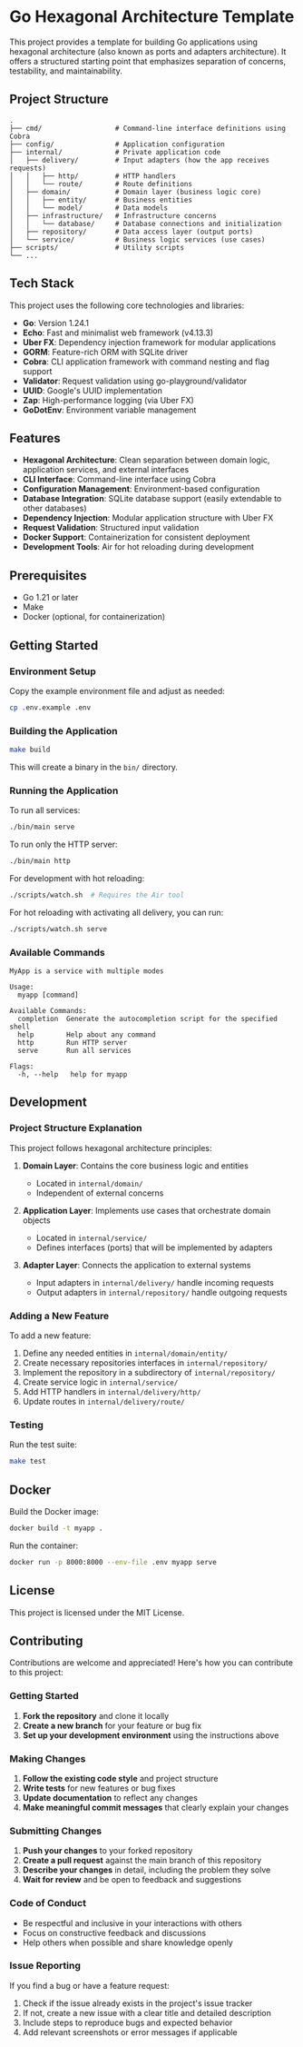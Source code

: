 # Go Hexagonal Architecture Template

This project provides a template for building Go applications using hexagonal
architecture (also known as ports and adapters architecture). It offers a
structured starting point that emphasizes separation of concerns, testability,
and maintainability.

## Project Structure

```
.
├── cmd/                  # Command-line interface definitions using Cobra
├── config/               # Application configuration
├── internal/             # Private application code
│   ├── delivery/         # Input adapters (how the app receives requests)
│   │   ├── http/         # HTTP handlers
│   │   └── route/        # Route definitions
│   ├── domain/           # Domain layer (business logic core)
│   │   ├── entity/       # Business entities
│   │   └── model/        # Data models
│   ├── infrastructure/   # Infrastructure concerns
│   │   └── database/     # Database connections and initialization
│   ├── repository/       # Data access layer (output ports)
│   └── service/          # Business logic services (use cases)
├── scripts/              # Utility scripts
└── ...
```

## Tech Stack

This project uses the following core technologies and libraries:

- **Go**: Version 1.24.1
- **Echo**: Fast and minimalist web framework (v4.13.3)
- **Uber FX**: Dependency injection framework for modular applications
- **GORM**: Feature-rich ORM with SQLite driver
- **Cobra**: CLI application framework with command nesting and flag support
- **Validator**: Request validation using go-playground/validator
- **UUID**: Google's UUID implementation
- **Zap**: High-performance logging (via Uber FX)
- **GoDotEnv**: Environment variable management

## Features

- **Hexagonal Architecture**: Clean separation between domain logic, application
  services, and external interfaces
- **CLI Interface**: Command-line interface using Cobra
- **Configuration Management**: Environment-based configuration
- **Database Integration**: SQLite database support (easily extendable to other
  databases)
- **Dependency Injection**: Modular application structure with Uber FX
- **Request Validation**: Structured input validation
- **Docker Support**: Containerization for consistent deployment
- **Development Tools**: Air for hot reloading during development

## Prerequisites

- Go 1.21 or later
- Make
- Docker (optional, for containerization)

## Getting Started

### Environment Setup

Copy the example environment file and adjust as needed:

```bash
cp .env.example .env
```

### Building the Application

```bash
make build
```

This will create a binary in the `bin/` directory.

### Running the Application

To run all services:

```bash
./bin/main serve
```

To run only the HTTP server:

```bash
./bin/main http
```

For development with hot reloading:

```bash
./scripts/watch.sh  # Requires the Air tool
```

For hot reloading with activating all delivery, you can run:

```bash
./scripts/watch.sh serve
```

### Available Commands

```
MyApp is a service with multiple modes

Usage:
  myapp [command]

Available Commands:
  completion  Generate the autocompletion script for the specified shell
  help        Help about any command
  http        Run HTTP server
  serve       Run all services

Flags:
  -h, --help   help for myapp
```

## Development

### Project Structure Explanation

This project follows hexagonal architecture principles:

1. **Domain Layer**: Contains the core business logic and entities

   - Located in `internal/domain/`
   - Independent of external concerns

2. **Application Layer**: Implements use cases that orchestrate domain objects

   - Located in `internal/service/`
   - Defines interfaces (ports) that will be implemented by adapters

3. **Adapter Layer**: Connects the application to external systems
   - Input adapters in `internal/delivery/` handle incoming requests
   - Output adapters in `internal/repository/` handle outgoing requests

### Adding a New Feature

To add a new feature:

1. Define any needed entities in `internal/domain/entity/`
2. Create necessary repositories interfaces in `internal/repository/`
3. Implement the repository in a subdirectory of `internal/repository/`
4. Create service logic in `internal/service/`
5. Add HTTP handlers in `internal/delivery/http/`
6. Update routes in `internal/delivery/route/`

### Testing

Run the test suite:

```bash
make test
```

## Docker

Build the Docker image:

```bash
docker build -t myapp .
```

Run the container:

```bash
docker run -p 8000:8000 --env-file .env myapp serve
```

## License

This project is licensed under the MIT License.

## Contributing

Contributions are welcome and appreciated! Here's how you can contribute to this
project:

### Getting Started

1. **Fork the repository** and clone it locally
2. **Create a new branch** for your feature or bug fix
3. **Set up your development environment** using the instructions above

### Making Changes

1. **Follow the existing code style** and project structure
2. **Write tests** for new features or bug fixes
3. **Update documentation** to reflect any changes
4. **Make meaningful commit messages** that clearly explain your changes

### Submitting Changes

1. **Push your changes** to your forked repository
2. **Create a pull request** against the main branch of this repository
3. **Describe your changes** in detail, including the problem they solve
4. **Wait for review** and be open to feedback and suggestions

### Code of Conduct

- Be respectful and inclusive in your interactions with others
- Focus on constructive feedback and discussions
- Help others when possible and share knowledge openly

### Issue Reporting

If you find a bug or have a feature request:

1. Check if the issue already exists in the project's issue tracker
2. If not, create a new issue with a clear title and detailed description
3. Include steps to reproduce bugs and expected behavior
4. Add relevant screenshots or error messages if applicable
